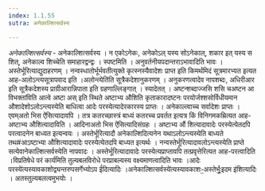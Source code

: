 ```yaml
---
index: 1.1.55
sutra: अनेकाल्शित्सर्वस्य

---
```

_अनेकाल्शित्सर्वस्य_ - अनेकाल्शित्सर्वस्य । न एकोऽनेकः, अनेकोऽल् यस्य सोऽनेकाल्, शकार इत् यस्य स शित्, अनेकाल्व शिच्चेति समाहारद्वन्द्वः । स्पष्टमिति । अनुवर्तनीयपदान्तराऽभावादिति भावः । अस्तेर्भूरित्याद्युदाहरणम् । नन्वस्धातोर्भूर्भवतीत्युक्ते कृत्स्नस्यैवादेशः प्राप्त इति किमर्थमिदं सूत्रमारभ्यत इत्यत आह-अलोऽन्त्यसूत्रापवाद इति ।अलोन्त्येति॑ति सूत्रैकदेशानुकरणम् । अनुकरणत्वादेव नापशब्दः, अधिरीआर इति सूत्रैकदेशस्य प्राग्रीआरान्निपाता इति ग्रहणाल्लिङ्गात् । स्यादेतत् । अष्टन्शब्दाज्जसि शसि चअष्टन आ विभक्ता॑विति आत्वे अष्टा अस् इति स्थिते अष्टाभ्य औशिति कृताकारादष्टनः परयोर्जश्शसोर्विधीयमान औशादेशोऽलोऽन्त्यस्येति बाधित्वा आदेः परस्येत्यादेरकारस्य प्राप्तः । अनेकाल्त्वाच्च सर्वादेशः प्राप्तः । एवम्अतो भिस ऐ॑सित्यादावपि । तत्र कतरच्छास्त्रं बाध्यं कतरच्च प्रवर्तत इत्यत्र किं विनिगमकम्रित्यत आह-अष्टाभ्य औशित्यादाविति । आदिनाअतो भिस ऐ॑सित्यादिसंग्रहः । अष्टाभ्य औ॑ शित्यादावादेः परस्येत्येतदपि परत्वादनेन बाध्यत इत्यन्वयः । अस्तेर्भूरित्यादौ अनेकाल्शिदित्यनेन यथाऽलोऽन्त्यस्येति बाध्यते तथ#आऽष्टाभ्या औशित्यादावादेः परस्येत्येतदपि बाध्यत इत्यर्थः । नन्वस्तेर्भूरित्यादावलोऽन्त्यस्येति प्राप्ते सत्येवानेकाल्शित्सर्वस्येति नापवादः । अस्तेर्भूरित्यादावादेः परस्येत्यप्राप्तावपि तत्प्रवृत्तेरित्यत आह-परत्वादिति ।विप्रतिषेधे परं कार्य॑मिति तुल्यबलविरोधे परप्राबल्यस्य वक्ष्यमाणत्वादिति भावः ।आदेः परस्ये॑त्यस्यावकाशोद्व्यन्तरुपसर्गेभ्योऽप ई॑दित्यादिः ।अनेकाल्शित्सर्वस्ये॑त्यस्यावकाशः-॒अस्तेर्भूः॒॑इदम इ॑शित्यादिः । अतस्तुल्यबलत्वमुभयोः ।